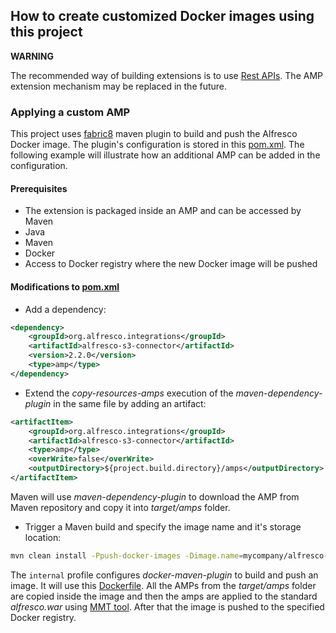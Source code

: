 ## How to create customized Docker images using this project

**WARNING**

The recommended way of building extensions is to use [Rest APIs](https://api-explorer.alfresco.com/api-explorer). The AMP extension mechanism may be replaced in the future.

### Applying a custom AMP

This project uses [fabric8](https://github.com/fabric8io/docker-maven-plugin) maven plugin to build and push the Alfresco Docker image. The plugin's configuration is stored in this [pom.xml](../docker-alfresco/pom.xml). The following example will illustrate how an additional AMP can be added in the configuration.

#### Prerequisites

* The extension is packaged inside an AMP and can be accessed by Maven
* Java
* Maven
* Docker
* Access to Docker registry where the new Docker image will be pushed

#### Modifications to [pom.xml](../docker-alfresco/pom.xml)

* Add a dependency:
```xml
<dependency>
    <groupId>org.alfresco.integrations</groupId>
    <artifactId>alfresco-s3-connector</artifactId>
    <version>2.2.0</version>
    <type>amp</type>
</dependency>
```

* Extend the _copy-resources-amps_ execution of the _maven-dependency-plugin_ in the same file by adding an artifact:
```xml
<artifactItem>
    <groupId>org.alfresco.integrations</groupId>
    <artifactId>alfresco-s3-connector</artifactId>
    <type>amp</type>
    <overWrite>false</overWrite>
    <outputDirectory>${project.build.directory}/amps</outputDirectory>
</artifactItem>
```
Maven will use _maven-dependency-plugin_ to download the AMP from Maven repository and copy it into _target/amps_ folder.

* Trigger a Maven build and specify the image name and it's storage location:
```bash
mvn clean install -Ppush-docker-images -Dimage.name=mycompany/alfresco-with-s3 -Dimage.tag=latest -Dimage.registry=quay.io
```
The `internal` profile configures _docker-maven-plugin_ to build and push an image. It will use this [Dockerfile](../docker-alfresco/Dockerfile). All the AMPs from the _target/amps_ folder are copied inside the image and then the amps are applied to the standard _alfresco.war_ using [MMT tool](https://github.com/Alfresco/alfresco-mmt). After that the image is pushed to the specified Docker registry.
